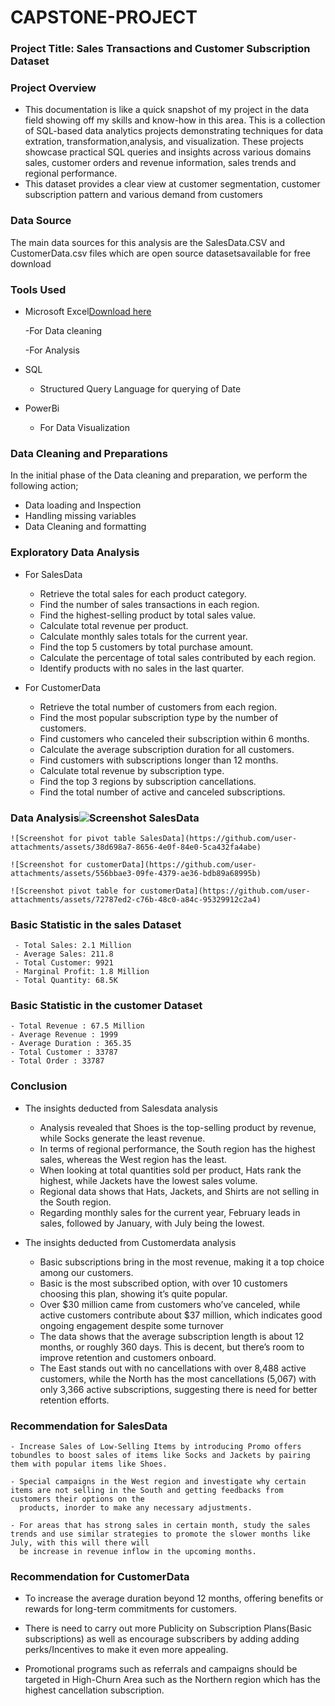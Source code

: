# CAPSTONE-PROJECT

### Project Title: Sales Transactions and Customer Subscription Dataset

### Project Overview
 - This documentation is like a quick snapshot of my project in the data field showing off my skills and know-how in this area.
   This is a collection of SQL-based data analytics projects demonstrating techniques for data extration, transformation,analysis, and visualization.
   These projects showcase practical SQL queries and insights across various domains sales, customer orders and revenue information, sales trends and regional performance.
 - This dataset provides a clear view at customer segmentation, customer subscription pattern and various demand from customers

### Data Source
The main data sources for this analysis are the SalesData.CSV and CustomerData.csv files which are open source datasetsavailable for free download

### Tools Used
 - Microsoft Excel[Download here](https://www.microsoft.com)
   
    -For Data cleaning
   
    -For Analysis
   
 - SQL
   - Structured Query Language for querying of Date
     
 - PowerBi
   - For Data Visualization

### Data Cleaning and Preparations
In the initial phase of the Data cleaning and preparation, we perform the following action;

 - Data loading and Inspection
 - Handling missing variables
 - Data Cleaning and formatting

### Exploratory Data Analysis 
 - For SalesData
    - Retrieve the total sales for each product category.
    - Find the number of sales transactions in each region.
    - Find the highest-selling product by total sales value.
    - Calculate total revenue per product.
    - Calculate monthly sales totals for the current year.
    - Find the top 5 customers by total purchase amount.
    - Calculate the percentage of total sales contributed by each region.
    - Identify products with no sales in the last quarter.
      
- For CustomerData
   - Retrieve the total number of customers from each region.
   - Find the most popular subscription type by the number of customers.
   - Find customers who canceled their subscription within 6 months.
   - Calculate the average subscription duration for all customers.
   - Find customers with subscriptions longer than 12 months.
   - Calculate total revenue by subscription type.
   - Find the top 3 regions by subscription cancellations.
   - Find the total number of active and canceled subscriptions.
 
 ### Data Analysis![Screenshot SalesData](https://github.com/user-attachments/assets/3d87dd83-de91-4143-a331-3b28b1e46110)

    ![Screenshot for pivot table SalesData](https://github.com/user-attachments/assets/38d698a7-8656-4e0f-84e0-5ca432fa4abe)
    
    ![Screenshot for customerData](https://github.com/user-attachments/assets/556bbae3-09fe-4379-ae36-bdb89a68995b)

    ![Screenshot pivot table for customerData](https://github.com/user-attachments/assets/72787ed2-c76b-48c0-a84c-95329912c2a4)

  ### Basic Statistic in the sales Dataset 
     - Total Sales: 2.1 Million
     - Average Sales: 211.8
     - Total Customer: 9921
     - Marginal Profit: 1.8 Million
     - Total Quantity: 68.5K

 ### Basic Statistic in the customer Dataset
    - Total Revenue : 67.5 Million
    - Average Revenue : 1999
    - Average Duration : 365.35
    - Total Customer : 33787
    - Total Order : 33787
 ### Conclusion

 - The insights deducted from Salesdata analysis
    
    - Analysis revealed that Shoes is the top-selling product by revenue, while Socks generate the least revenue.
    - In terms of regional performance, the South region has the highest sales, whereas the West region has the least.
    - When looking at total quantities sold per product, Hats rank the highest, while Jackets have the lowest sales volume.
    - Regional data shows that Hats, Jackets, and Shirts are not selling in the South region.
    - Regarding monthly sales for the current year, February leads in sales, followed by January, with July being the lowest.
 
-  The insights deducted from Customerdata analysis

   - Basic subscriptions bring in the most revenue, making it a top choice among our customers.
   - Basic is the most subscribed option, with over 10 customers choosing this plan, showing it’s quite popular.
   - Over $30 million came from customers who’ve canceled, while active customers contribute about $37 million, which indicates good ongoing engagement despite some turnover
   - The data shows that the average subscription length is about 12 months, or roughly 360 days. This is decent, but there’s room to improve retention and customers 
     onboard.
   - The East stands out with no cancellations with over 8,488 active customers, while the North has the most cancellations (5,067) with only 3,366 active subscriptions, 
     suggesting there is need for better retention efforts.

### Recommendation for SalesData

    - Increase Sales of Low-Selling Items by introducing Promo offers tobundles to boost sales of items like Socks and Jackets by pairing them with popular items like Shoes.
    
    - Special campaigns in the West region and investigate why certain items are not selling in the South and getting feedbacks from customers their options on the 
      products, inorder to make any necessary adjustments.
     
    - For areas that has strong sales in certain month, study the sales trends and use similar strategies to promote the slower months like July, with this will there will 
      be increase in revenue inflow in the upcoming months.

### Recommendation for CustomerData

   - To increase the average duration beyond 12 months, offering benefits or rewards for long-term commitments for customers.
     
   - There is need to carry out more Publicity on Subscription Plans(Basic subscriptions) as well as encourage subscribers by adding adding perks/Incentives to make it even 
     more appealing.

   - Promotional programs such as referrals and campaigns should be targeted in High-Churn Area such as the Northern region which has the highest cancellation subscription.


   


    
